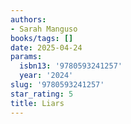 ```yaml
---
authors:
- Sarah Manguso
books/tags: []
date: 2025-04-24
params:
  isbn13: '9780593241257'
  year: '2024'
slug: '9780593241257'
star_rating: 5
title: Liars
---
```



<!--more-->